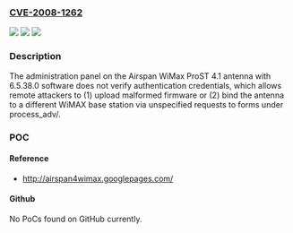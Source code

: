 ### [CVE-2008-1262](https://cve.mitre.org/cgi-bin/cvename.cgi?name=CVE-2008-1262)
![](https://img.shields.io/static/v1?label=Product&message=n%2Fa&color=blue)
![](https://img.shields.io/static/v1?label=Version&message=n%2Fa&color=blue)
![](https://img.shields.io/static/v1?label=Vulnerability&message=n%2Fa&color=brighgreen)

### Description

The administration panel on the Airspan WiMax ProST 4.1 antenna with 6.5.38.0 software does not verify authentication credentials, which allows remote attackers to (1) upload malformed firmware or (2) bind the antenna to a different WiMAX base station via unspecified requests to forms under process_adv/.

### POC

#### Reference
- http://airspan4wimax.googlepages.com/

#### Github
No PoCs found on GitHub currently.

